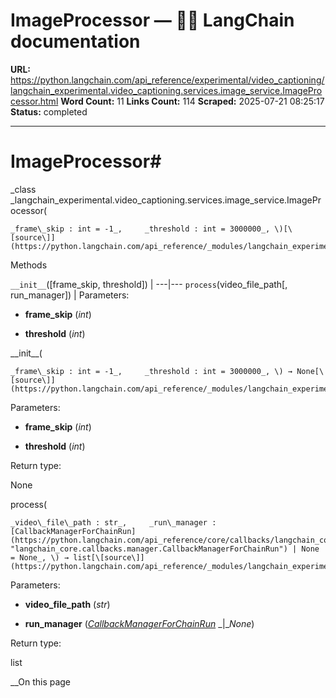 # ImageProcessor — 🦜🔗 LangChain  documentation

**URL:** https://python.langchain.com/api_reference/experimental/video_captioning/langchain_experimental.video_captioning.services.image_service.ImageProcessor.html
**Word Count:** 11
**Links Count:** 114
**Scraped:** 2025-07-21 08:25:17
**Status:** completed

---

# ImageProcessor\#

_class _langchain\_experimental.video\_captioning.services.image\_service.ImageProcessor\(

    _frame\_skip : int = -1_,     _threshold : int = 3000000_, \)[\[source\]](https://python.langchain.com/api_reference/_modules/langchain_experimental/video_captioning/services/image_service.html#ImageProcessor)\#     

Methods

`__init__`\(\[frame\_skip, threshold\]\) |    ---|---   `process`\(video\_file\_path\[, run\_manager\]\) |       Parameters:     

  * **frame\_skip** \(_int_\)

  * **threshold** \(_int_\)

\_\_init\_\_\(

    _frame\_skip : int = -1_,     _threshold : int = 3000000_, \) → None[\[source\]](https://python.langchain.com/api_reference/_modules/langchain_experimental/video_captioning/services/image_service.html#ImageProcessor.__init__)\#     

Parameters:     

  * **frame\_skip** \(_int_\)

  * **threshold** \(_int_\)

Return type:     

None

process\(

    _video\_file\_path : str_,     _run\_manager : [CallbackManagerForChainRun](https://python.langchain.com/api_reference/core/callbacks/langchain_core.callbacks.manager.CallbackManagerForChainRun.html#langchain_core.callbacks.manager.CallbackManagerForChainRun "langchain_core.callbacks.manager.CallbackManagerForChainRun") | None = None_, \) → list[\[source\]](https://python.langchain.com/api_reference/_modules/langchain_experimental/video_captioning/services/image_service.html#ImageProcessor.process)\#     

Parameters:     

  * **video\_file\_path** \(_str_\)

  * **run\_manager** \([_CallbackManagerForChainRun_](https://python.langchain.com/api_reference/core/callbacks/langchain_core.callbacks.manager.CallbackManagerForChainRun.html#langchain_core.callbacks.manager.CallbackManagerForChainRun "langchain_core.callbacks.manager.CallbackManagerForChainRun") _|__None_\)

Return type:     

list

__On this page